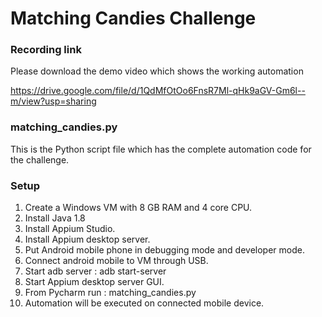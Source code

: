 # Matching Candies Challenge
### Recording link
Please download the demo video which shows the working automation

https://drive.google.com/file/d/1QdMfOtOo6FnsR7Ml-qHk9aGV-Gm6l--m/view?usp=sharing

### matching_candies.py
This is the Python script file which has the complete automation code for the challenge.

### Setup
1. Create a Windows VM with 8 GB RAM and 4 core CPU.
2. Install Java 1.8
3. Install Appium Studio. 
4. Install Appium desktop server.
5. Put Android mobile phone in debugging mode and developer mode.
6. Connect android mobile to VM through USB.
7. Start adb server : adb start-server
8. Start Appium desktop server GUI.
9. From Pycharm run : matching_candies.py
10. Automation will be executed on connected mobile device.


